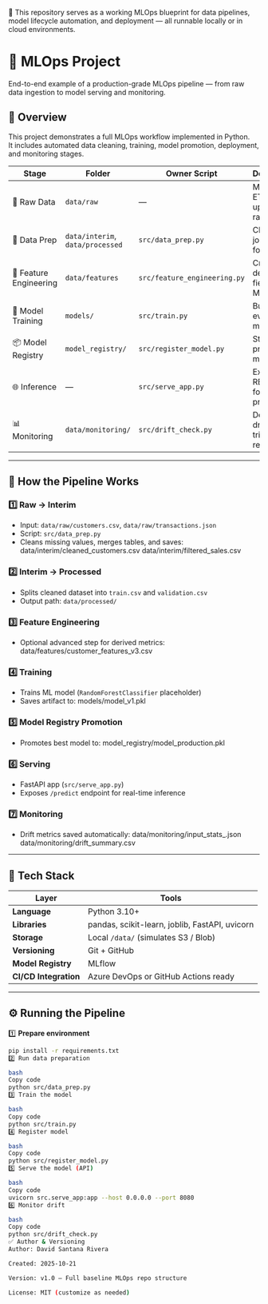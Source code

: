 📘 This repository serves as a working MLOps blueprint for data pipelines, model lifecycle automation, and deployment — all runnable locally or in cloud environments.

# 🧠 MLOps Project

End-to-end example of a production-grade MLOps pipeline — from raw data ingestion to model serving and monitoring.

## 🚀 **Overview**

This project demonstrates a full MLOps workflow implemented in Python.  
It includes automated data cleaning, training, model promotion, deployment, and monitoring stages.

| Stage | Folder | Owner Script | Description |
|--------|---------|--------------|--------------|
| 🧩 Raw Data | `data/raw` | — | Manual or ETL uploads raw data |
| 🧹 Data Prep | `data/interim`, `data/processed` | `src/data_prep.py` | Cleans + joins data for training |
| 🧮 Feature Engineering | `data/features` | `src/feature_engineering.py` | Creates derived fields for ML |
| 🤖 Model Training | `models/` | `src/train.py` | Builds and evaluates model |
| 📦 Model Registry | `model_registry/` | `src/register_model.py` | Stores promoted models |
| 🌐 Inference | — | `src/serve_app.py` | Exposes REST API for predictions |
| 📊 Monitoring | `data/monitoring/` | `src/drift_check.py` | Detects drift and triggers retraining |

---

## 🧠 **How the Pipeline Works**

### 1️⃣ **Raw → Interim**
- Input: `data/raw/customers.csv`, `data/raw/transactions.json`  
- Script: `src/data_prep.py`
- Cleans missing values, merges tables, and saves:
data/interim/cleaned_customers.csv
data/interim/filtered_sales.csv

### 2️⃣ **Interim → Processed**
- Splits cleaned dataset into `train.csv` and `validation.csv`
- Output path: `data/processed/`

### 3️⃣ **Feature Engineering**
- Optional advanced step for derived metrics:
data/features/customer_features_v3.csv

### 4️⃣ **Training**
- Trains ML model (`RandomForestClassifier` placeholder)
- Saves artifact to:
models/model_v1.pkl

### 5️⃣ **Model Registry Promotion**
- Promotes best model to:
model_registry/model_production.pkl

### 6️⃣ **Serving**
- FastAPI app (`src/serve_app.py`)
- Exposes `/predict` endpoint for real-time inference

### 7️⃣ **Monitoring**
- Drift metrics saved automatically:
data/monitoring/input_stats_<date>.json
data/monitoring/drift_summary.csv

---

## 🧩 **Tech Stack**

| Layer | Tools |
|--------|--------|
| **Language** | Python 3.10+ |
| **Libraries** | pandas, scikit-learn, joblib, FastAPI, uvicorn |
| **Storage** | Local `/data/` (simulates S3 / Blob) |
| **Versioning** | Git + GitHub |
| **Model Registry** | MLflow |
| **CI/CD Integration** | Azure DevOps or GitHub Actions ready |

---

## ⚙️ **Running the Pipeline**

1️⃣ **Prepare environment**
```bash
pip install -r requirements.txt
2️⃣ Run data preparation

bash
Copy code
python src/data_prep.py
3️⃣ Train the model

bash
Copy code
python src/train.py
4️⃣ Register model

bash
Copy code
python src/register_model.py
5️⃣ Serve the model (API)

bash
Copy code
uvicorn src.serve_app:app --host 0.0.0.0 --port 8080
6️⃣ Monitor drift

bash
Copy code
python src/drift_check.py
✅ Author & Versioning
Author: David Santana Rivera

Created: 2025-10-21

Version: v1.0 – Full baseline MLOps repo structure

License: MIT (customize as needed)
